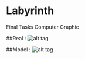 # Labyrinth
Final Tasks Computer Graphic

##Real : 
![alt tag](https://photos-1.dropbox.com/t/2/AADZfmcheiaHUiuMDLTTk2H3U3EVV7NDceKO9k7FQvdvPA/12/219798151/jpeg/32x32/3/1464814800/0/2/Labyrinth%20From%20Top%20(Real).JPG/EKOapKUBGLyGASACKAI/EU3ruf83jwzo5ZYpdmXQNCUDkcLy25XFW6WvlqtmRh0?size_mode=5&size=32x32)

##Model :
![alt tag](https://photos-1.dropbox.com/t/2/AAD0s-hMYzTKMxjQqH8i-glyIuTYSuLt6yoVJ3tvMaa8-w/12/219798151/jpeg/32x32/3/1464814800/0/2/Labyrinth%20From%20Top%20(Model).JPG/EKOapKUBGLyGASACKAI/Cg9bpyWU4LbCbV573q7jo2S6nj8alb0QRfhbGFjDRLk?size_mode=3&size=1280x960)
